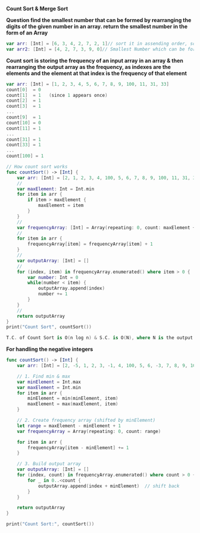 **Count Sort & Merge Sort**


**Question find the smallest number that can be formed by rearranging the digits of the given number in an array. return the smallest number in the form of an Array**

```swift
var arr: [Int] = [6, 3, 4, 2, 7, 2, 1]// sort it in assending order, so the answer will be 1223467
var arr2: [Int] = [4, 2, 7, 3, 9, 0]// Smallest Number which can be formed  from this Array
```

**Count sort is storing the frequency of an input array in an array & then rearranging the output array as the frequency, as indexes are the elements and the element at that index is the frequency of that element**
```swift
var arr: [Int] = [1, 2, 3, 4, 5, 6, 7, 8, 9, 100, 11, 31, 33]
count[0]  = 0
count[1]  = 1   (since 1 appears once)
count[2]  = 1
count[3]  = 1
...
count[9]  = 1
count[10] = 0
count[11] = 1
...
count[31] = 1
count[33] = 1
...
count[100] = 1
```

```swift
// How count sort works
func countSort() -> [Int] {
    var arr: [Int] = [2, 1, 2, 3, 4, 100, 5, 6, 7, 8, 9, 100, 11, 31, 33]
    //
    var maxElement: Int = Int.min
    for item in arr {
        if item > maxElement {
            maxElement = item
        }
    }
    //
    var frequencyArray: [Int] = Array(repeating: 0, count: maxElement + 1)
    //
    for item in arr {
        frequencyArray[item] = frequencyArray[item] + 1
    }
    //
    var outputArray: [Int] = []
    //
    for (index, item) in frequencyArray.enumerated() where item > 0 {
        var number: Int = 0
        while(number < item) {
            outputArray.append(index)
            number += 1
        }
    }
    //
    return outputArray
}
print("Count Sort", countSort())
```

```swift
T.C. of Count Sort is O(n log n) & S.C. is O(N), where N is the output array space in the space complexity
```


**For handling the negative integers**



```swift
func countSort() -> [Int] {
    var arr: [Int] = [2, -5, 1, 2, 3, -1, 4, 100, 5, 6, -3, 7, 8, 9, 100, 11, 31, 33]

    // 1. Find min & max
    var minElement = Int.max
    var maxElement = Int.min
    for item in arr {
        minElement = min(minElement, item)
        maxElement = max(maxElement, item)
    }

    // 2. Create frequency array (shifted by minElement)
    let range = maxElement - minElement + 1
    var frequencyArray = Array(repeating: 0, count: range)

    for item in arr {
        frequencyArray[item - minElement] += 1
    }

    // 3. Build output array
    var outputArray: [Int] = []
    for (index, count) in frequencyArray.enumerated() where count > 0 {
        for _ in 0..<count {
            outputArray.append(index + minElement)  // shift back
        }
    }

    return outputArray
}

print("Count Sort:", countSort())
```



























